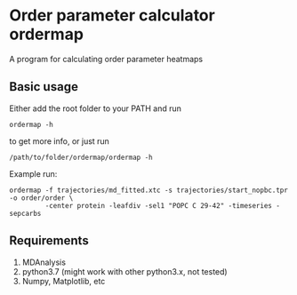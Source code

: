 # Order parameter calculator ordermap

A program for calculating order parameter heatmaps

## Basic usage

Either add the root folder to your PATH and run


```
ordermap -h
```


to get more info, or just run

```
/path/to/folder/ordermap/ordermap -h
```

Example run:

```
ordermap -f trajectories/md_fitted.xtc -s trajectories/start_nopbc.tpr -o order/order \
         -center protein -leafdiv -sel1 "POPC C 29-42" -timeseries -sepcarbs
```

## Requirements

1. MDAnalysis
2. python3.7 (might work with other python3.x, not tested)
3. Numpy, Matplotlib, etc
